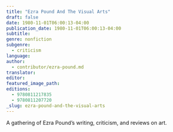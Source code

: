 ```yaml
---
title: "Ezra Pound And The Visual Arts"
draft: false
date: 1980-11-01T06:00:13-04:00
publication_date: 1980-11-01T06:00:13-04:00
subtitle:
genre: nonfiction
subgenre:
  - criticism
language:
author:
  - contributor/ezra-pound.md
translator:
editor:
featured_image_path:
editions:
  - 9780811217835
  - 9780811207720
_slug: ezra-pound-and-the-visual-arts
---
```


A gathering of Ezra Pound’s writing, criticism, and reviews on art.

